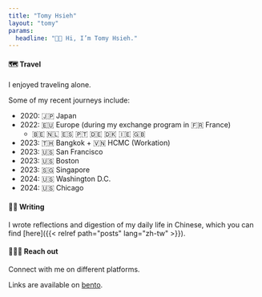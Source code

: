 ```yaml
---
title: "Tomy Hsieh"
layout: "tomy"
params:
  headline: "👋🏻 Hi, I’m Tomy Hsieh."
---
```



#### 🗺️ Travel

I enjoyed traveling alone.

Some of my recent journeys include:

- 2020: 🇯🇵 Japan
- 2022: 🇪🇺 Europe (during my exchange program in 🇫🇷 France)
  - 🇧🇪 🇳🇱 🇪🇸 🇵🇹 🇩🇪 🇩🇰 🇮🇪 🇬🇧
- 2023: 🇹🇭 Bangkok + 🇻🇳 HCMC (Workation)
- 2023: 🇺🇸 San Francisco
- 2023: 🇺🇸 Boston
- 2023: 🇸🇬 Singapore
- 2024: 🇺🇸 Washington D.C.
- 2024: 🇺🇸 Chicago

#### ✍🏻 Writing

I wrote reflections and digestion of my daily life in Chinese, which you can find [here]({{< relref path="posts" lang="zh-tw" >}}).

#### 🙋🏻‍♂️ Reach out

Connect with me on different platforms.

Links are available on [bento](https://bento.me/tomyhsieh).
